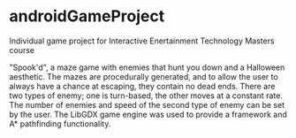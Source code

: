 # androidGameProject
Individual game project for Interactive Enertainment Technology Masters course

"Spook'd", a maze game with enemies that hunt you down and a Halloween aesthetic. The mazes are procedurally generated, and to allow the user to always have a chance at escaping, they contain no dead ends. There are two types of enemy; one is turn-based, the other moves at a constant rate. The number of enemies and speed of the second type of enemy can be set by the user. The LibGDX game engine was used to provide a framework and A* pathfinding functionality.